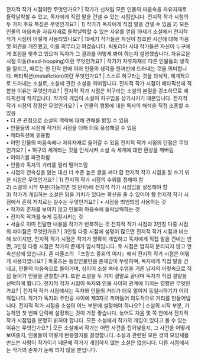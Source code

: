전지적 작가 시점이란 무엇인가요?	| 작가가 신처럼 모든 인물의 마음속을 자유자재로 들락날락할 수 있고, 독자에게 직접 말을 건넬 수 있는 시점입니다.
전지적 작가 시점의 두 가지 주요 특징은 무엇인가요?	| 1) 작가가 독자에게 직접 말을 건넬 수 있음 2) 모든 인물의 마음속을 자유자재로 들락날락할 수 있는 자유를 얻음
19세기 소설에서 전지적 작가 시점이 어떻게 사용되었나요?	| 19세기 작가들은 자신이 창조한 사건에 대해 마음껏 의견을 개진했고, 이를 의무라고 여겼습니다. 빅토리아 시대 작가들은 자신이 누구에게 초점을 맞추고 있으며 독자가 그 결과를 어떻게 봐야 하는지 설명했습니다.
자유로운 시점 이동(head-hopping)이란 무엇인가요?	| 작가가 자유자재로 다른 인물들의 생각을 알리고, 때로는 한 단락 안에 여러 인물의 생각을 한꺼번에 드러내는 것을 의미합니다.
메타픽션(metafiction)이란 무엇인가요?	| 스스로 허구라는 것을 의식적, 체계적으로 드러내는 소설로, 소설에 관한 소설을 의미합니다.
전지적 작가 시점이 메타픽션에 적합한 이유는 무엇인가요?	| 전지적 작가 시점은 허구라는 소설의 본질을 강조하므로 메타픽션에 적격입니다. 작가의 개입이 소설이 허구임을 상기시키기 때문입니다.
전지적 작가 시점의 장점은 무엇인가요?	| • 인물의 행동에 대한 독자의 해석을 직접 조종할 수 있음<br/>• 더 큰 관점으로 소설의 맥락에 대해 견해를 밝힐 수 있음<br/>• 인물들의 시점에 작가의 시점을 더해 더욱 풍성해질 수 있음<br/>• 메타픽션에 유용함<br/>• 어떤 인물의 마음속에나 자유자재로 들어갈 수 있음
전지적 작가 시점의 단점은 무엇인가요?	| • 허구의 세계라는 것을 인식시켜 소설 속 세계에 대한 환상을 깨버림<br/>• 이야기를 파편화함<br/>• 인물과 독자의 거리를 멀리 떨어뜨림<br/>• 시점의 연속성을 잃는 대신 더 수준 높은 글을 써야 함
전지적 작가 시점을 잘 쓰기 위한 지침은 무엇인가요?	| 1) 전지적 작가 시점의 수위를 정해야 함<br/>2) 소설의 시작 부분(가능하면 첫 단락)에 전지적 작가 시점임을 설정해야 함<br/>3) 작가가 개입하는 소설은 읽을 가치가 있다는 확신을 줄 수 있어야 함
전지적 작가 시점에서 흔히 저지르는 실수는 무엇인가요?	| • 시점을 띄엄띄엄 사용하는 것<br/>• 작가의 존재를 보이지 않고 인물의 마음속에 들락날락하는 것<br/>• 전지적 작가를 늦게 등장시키는 것<br/>• 서술로 이미 전달한 내용을 작가가 반복하는 것
전지적 작가 시점과 3인칭 다중 시점의 차이점은 무엇인가요?	| 3인칭 다중 시점에 설명이 많으면 전지적 작가 시점과 비슷해 보이지만, 전지적 작가 시점은 작가가 명확히 개입하고 독자에게 직접 말을 건네는 반면, 3인칭 다중 시점은 작가의 존재가 암시적입니다. 두 시점은 엄격히 분리되지 않고 연속선상에 있습니다.
존 파울즈의 『프랑스 중위의 여자』에서 전지적 작가 시점은 어떻게 사용되었나요?	| 파울즈는 등장인물만큼 존재감이 뚜렷하며, 독자에게 직접 말을 건네고, 인물의 마음속으로 들어가며, 심지어 소설 속에 수염을 기른 남자의 머릿속으로 직접 들어가 인물을 관찰합니다. 또한 소설을 두 가지 결말로 끝내며 독자가 직접 결말을 선택하게 합니다.
전지적 작가 시점이 독자와 인물 사이의 관계에 미치는 영향은 무엇인가요?	| 전지적 작가 시점에서는 독자와 인물의 거리가 더욱 멀어져 동일시하기가 어려워집니다. 작가가 독자와 주인공 사이에 제3자로 끼어들어 의도적으로 거리를 만들어냅니다.
전지적 작가 시점을 소설의 어느 부분에 설정해야 하나요?	| 소설의 시작 부분, 가능하면 첫 번째 단락에 설정하는 것이 가장 좋습니다. 늦어도 처음 몇 쪽 안에서 전지적 작가 시점임을 분명히 밝혀야 합니다.
모든 소설에서 작가의 개입이 있다고 볼 수 있는 이유는 무엇인가요?	| 모든 소설에서 작가는 어떤 사건을 집어넣을지, 그 사건을 어떻게 보여줄지, 인물들이 어떻게 반응할지를 결정합니다. 소설과 관련된 모든 것의 모양새를 만드는 사람이 작가이기 때문에 작가가 개입하지 않는 소설은 없습니다. 다른 시점에서는 작가의 존재가 눈에 띄지 않을 뿐입니다.